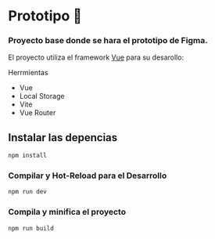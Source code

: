 #  Prototipo 🚀

### Proyecto base donde se hara el prototipo de Figma.
El proyecto utiliza el framework [Vue](https://vuejs.org/) para su desarollo:

Herrmientas

* Vue
* Local Storage
* Vite
* Vue Router

## Instalar las depencias

```sh
npm install
```

### Compilar y Hot-Reload para el Desarrollo

```sh
npm run dev
```

### Compila y minifica el proyecto

```sh
npm run build
```
